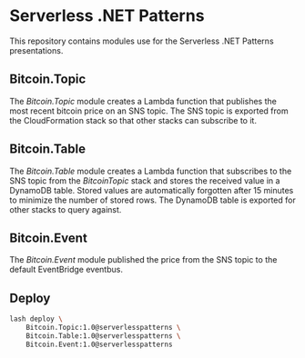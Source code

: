 # Serverless .NET Patterns

This repository contains modules use for the Serverless .NET Patterns presentations.

## Bitcoin.Topic

The _Bitcoin.Topic_ module creates a Lambda function that publishes the most recent bitcoin price on an SNS topic. The SNS topic is exported from the CloudFormation stack so that other stacks can subscribe to it.

## Bitcoin.Table

The _Bitcoin.Table_ module creates a Lambda function that subscribes to the SNS topic from the _BitcoinTopic_ stack and stores the received value in a DynamoDB table. Stored values are automatically forgotten after 15 minutes to minimize the number of stored rows. The DynamoDB table is exported for other stacks to query against.

## Bitcoin.Event

The _Bitcoin.Event_ module published the price from the SNS topic to the default EventBridge eventbus.

## Deploy

```bash
lash deploy \
    Bitcoin.Topic:1.0@serverlesspatterns \
    Bitcoin.Table:1.0@serverlesspatterns \
    Bitcoin.Event:1.0@serverlesspatterns
```